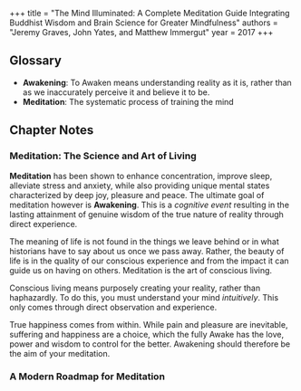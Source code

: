 +++
title = "The Mind Illuminated: A Complete Meditation Guide Integrating Buddhist Wisdom and Brain Science for Greater Mindfulness"
authors = "Jeremy Graves, John Yates, and Matthew Immergut"
year = 2017
+++

## Glossary

- **Awakening**: To Awaken means understanding reality as it is, rather than as
  we inaccurately perceive it and believe it to be.
- **Meditation**: The systematic process of training the mind

## Chapter Notes

### Meditation: The Science and Art of Living

**Meditation** has been shown to enhance concentration, improve sleep, alleviate
stress and anxiety, while also providing unique mental states characterized by
deep joy, pleasure and peace. The ultimate goal of meditation however is
**Awakening**. This is a _cognitive event_ resulting in the lasting attainment
of genuine wisdom of the true nature of reality through direct experience.

The meaning of life is not found in the things we leave behind or in what
historians have to say about us once we pass away. Rather, the beauty of life is
in the quality of our conscious experience and from the impact it can guide us
on having on others. Meditation is the art of conscious living.

Conscious living means purposely creating your reality, rather than haphazardly.
To do this, you must understand your mind _intuitively_. This only comes through
direct observation and experience.

True happiness comes from within. While pain and pleasure are inevitable,
suffering and happiness are a choice, which the fully Awake has the love, power
and wisdom to control for the better. Awakening should therefore be the aim of
your meditation.

### A Modern Roadmap for Meditation
